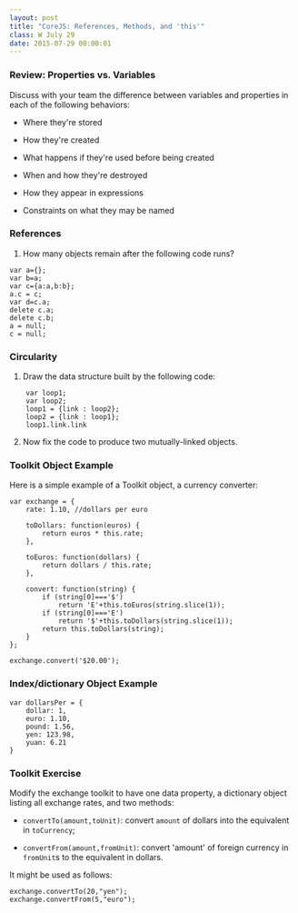 ```yaml
---
layout: post
title: "CoreJS: References, Methods, and 'this'"
class: W July 29
date: 2015-07-29 00:00:01
---
```


### Review: Properties vs. Variables

Discuss with your team the difference between variables and properties in each of the following behaviors:

* Where they're stored

* How they're created

* What happens if they're used before being created

* When and how they're destroyed

* How they appear in expressions

* Constraints on what they may be named


### References

1. How many objects remain after the following code runs?

```
var a={};
var b=a;
var c={a:a,b:b};
a.c = c;
var d=c.a;
delete c.a;
delete c.b;
a = null;
c = null;
```

### Circularity

1. Draw the data structure built by the following code:

```
	var loop1;
	var loop2;
	loop1 = {link : loop2};
	loop2 = {link : loop1};
	loop1.link.link
```

2. Now fix the code to produce two mutually-linked objects.



### Toolkit Object Example

Here is a simple example of a Toolkit object, a currency converter:

```
var exchange = {
    rate: 1.10, //dollars per euro

    toDollars: function(euros) {
		return euros * this.rate;
    },

    toEuros: function(dollars) {
		return dollars / this.rate;
    },

    convert: function(string) {
		if (string[0]==='$')
		    return 'E'+this.toEuros(string.slice(1));
		if (string[0]==='E')
			return '$'+this.toDollars(string.slice(1));
		return this.toDollars(string);
    }
};

exchange.convert('$20.00');
```


### Index/dictionary Object Example

```
var dollarsPer = {
	dollar: 1,
	euro: 1.10,
	pound: 1.56,
	yen: 123.98,
	yuan: 6.21
}
```

### Toolkit Exercise

Modify the exchange toolkit to have one data property, a dictionary object listing all exchange rates, and two methods:

* `convertTo(amount,toUnit)`: convert `amount` of dollars into the equivalent in `toCurrency`;

* `convertFrom(amount,fromUnit)`: convert 'amount' of foreign currency in `fromUnit`s to the 
equivalent in dollars.

It might be used as follows:

```
exchange.convertTo(20,"yen");
exchange.convertFrom(5,"euro");
```


